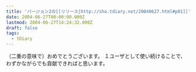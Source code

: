 ```yaml
---
title: 'バージョン2の[[リリース|http://sho.tdiary.net/20040627.html#p01]]'
date: 2004-06-27T00:00:00.000Z
lastmod: 2004-06-27T14:24:32.000Z
draft: false
tags:
  - tDiary
---
```


（二重の意味で）おめでとうございます。 １ユーザとして使い続けることで、わずかながらでも貢献できればと思います。

